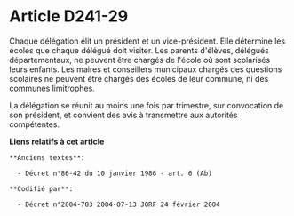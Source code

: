 # Article D241-29

Chaque délégation élit un président et un vice-président. Elle détermine les écoles que chaque délégué doit visiter. Les
parents d'élèves, délégués départementaux, ne peuvent être chargés de l'école où sont scolarisés leurs enfants. Les maires et
conseillers municipaux chargés des questions scolaires ne peuvent être chargés des écoles de leur commune, ni des communes
limitrophes.

La délégation se réunit au moins une fois par trimestre, sur convocation de son président, et convient des avis à transmettre
aux autorités compétentes.

**Liens relatifs à cet article**

	**Anciens textes**:

	  - Décret n°86-42 du 10 janvier 1986 - art. 6 (Ab)

	**Codifié par**:

	  - Décret n°2004-703 2004-07-13 JORF 24 février 2004
